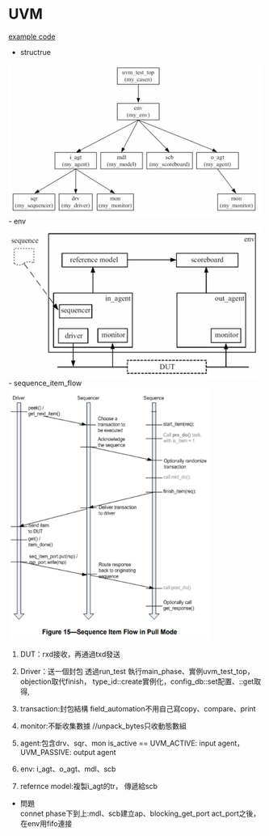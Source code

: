 # UVM

[example code](https://github.com/819george/UVM/tree/main/2.5.2)

- structrue
<img src="https://github.com/819george/UVM/blob/main/images/UVM.png" width="500" height="300"/>
- env
<img src="https://github.com/819george/UVM/blob/main/images/UVM_sequence.png" width="500" height="300"/>
- sequence_item_flow
<img src="https://github.com/819george/UVM/blob/main/images/sequence_item_flow.png" width="400" height="500"/>

1. DUT：rxd接收，再通過txd發送
2. Driver：送一個封包
透過run_test 執行main_phase、實例uvm_test_top，objection取代finish，
type_id::create實例化，config_db::set配置、::get取得,
3. transaction:封包結構
field_automation不用自己寫copy、compare、print
4. monitor:不斷收集數據
//unpack_bytes只收動態數組
5. agent:包含drv、sqr、mon
is_active == UVM_ACTIVE: input agent， UVM_PASSIVE: output agent

6. env: i_agt、o_agt、mdl、scb
7. refernce model:複製i_agt的tr， 傳遞給scb  

- 問題  
connet phase下到上:mdl、scb建立ap、blocking_get_port act_port之後，在env用fifo連接

